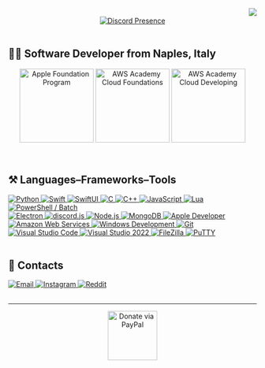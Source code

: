 <img align="right" src="https://visitor-badge.laobi.icu/badge?page_id=lorenzomatrullo.lorenzomatrullo&left_color=%23262831&right_color=%23262831"/>

<br>

<div align="center">
    <a href="https://lorenzomatrullo.dev/" target="_blank">
        <img src="https://lanyard.cnrad.dev/api/307921446225838080" title="Discord Presence">
    </a>
</div>

<br>

<h2 align="left">👨‍💻 Software Developer from Naples, Italy</h2>

<p align="center">
    <img src="http://nas.lorenzomatrullo.dev/github-profile/apple-test.png" width="150" alt="Apple Foundation Program"/>
    <img src="http://nas.lorenzomatrullo.dev/github-profile/12345.png" width="150" alt="AWS Academy Cloud Foundations"/>
    <img src="http://nas.lorenzomatrullo.dev/github-profile/123.png" width="150" alt="AWS Academy Cloud Developing"/>
</p>

<br>

<h2 align="left">⚒️ Languages–Frameworks–Tools</h2>
<div class="frameworks" align="left">
    <a href="https://github.com/lorenzomatrullo/Python" target="_blank" rel="noreferrer">
        <img src="http://nas.lorenzomatrullo.dev/github-profile/python.svg" title="Python">
    </a>
    <a href="https://github.com/lorenzomatrullo/Swift" target="_blank" rel="noreferrer">
        <img src="http://nas.lorenzomatrullo.dev/github-profile/swift.svg" title="Swift">
    </a>
    <a href="https://github.com/lorenzomatrullo/Swift" target="_blank" rel="noreferrer">
        <img src="http://nas.lorenzomatrullo.dev/github-profile/swiftui.png" title="SwiftUI">
    </a>
    <a href="https://github.com/lorenzomatrullo/c-programming" target="_blank" rel="noreferrer">
        <img src="http://nas.lorenzomatrullo.dev/github-profile/c.svg" title="C">
    </a>
    <a href="https://github.com/lorenzomatrullo/cpp" target="_blank" rel="noreferrer">
        <img src="http://nas.lorenzomatrullo.dev/github-profile/cpp.svg" title="C++">
    </a>
    <a href="https://github.com/lorenzomatrullo/JavaScript" target="_blank" rel="noreferrer">
        <img src="http://nas.lorenzomatrullo.dev/github-profile/javascript.svg" title="JavaScript">
    </a>
    <a href="https://github.com/lorenzomatrullo/Lua" target="_blank" rel="noreferrer">
        <img src="http://nas.lorenzomatrullo.dev/github-profile/lua.svg" title="Lua">
    </a>
    <a href="https://github.com/lorenzomatrullo/Batch" target="_blank" rel="noreferrer">
        <img src="http://nas.lorenzomatrullo.dev/github-profile/powershell.svg" title="PowerShell / Batch">
    </a>
    <br>
    <a href="https://github.com/lorenzomatrullo/electron-template" target="_blank" rel="noreferrer">
        <img src="http://nas.lorenzomatrullo.dev/github-profile/electron.svg" title="Electron">
    </a>
    <a href="https://discord.js.org/" target="_blank" rel="noreferrer">
        <img src="http://nas.lorenzomatrullo.dev/github-profile/discordjs.svg" title="discord.js">
    </a>
    <a href="https://nodejs.org/en" target="_blank" rel="noreferrer">
        <img src="http://nas.lorenzomatrullo.dev/github-profile/nodejs.svg" title="Node.js">
    </a>
    <a href="https://www.mongodb.com/" target="_blank" rel="noreferrer">
        <img src="http://nas.lorenzomatrullo.dev/github-profile/mongodb.svg" title="MongoDB">
    </a>
    <a href="https://developer.apple.com/" target="_blank" rel="noreferrer">
        <img src="http://nas.lorenzomatrullo.dev/github-profile/apple.svg" title="Apple Developer">
    </a>
    <a href="https://aws.amazon.com/training/awsacademy/" target="_blank" rel="noreferrer">
        <img src="http://nas.lorenzomatrullo.dev/github-profile/aws.svg" title="Amazon Web Services">
    </a>
    <a href="https://learn.microsoft.com/en-us/windows/" target="_blank" rel="noreferrer">
        <img src="http://nas.lorenzomatrullo.dev/github-profile/windows.svg" title="Windows Development">
    </a>
    <a href="https://git-scm.com/" target="_blank" rel="noreferrer">
        <img src="http://nas.lorenzomatrullo.dev/github-profile/git.svg" title="Git">
    </a>
    <br>
    <a href="https://code.visualstudio.com/" target="_blank" rel="noreferrer">
        <img src="http://nas.lorenzomatrullo.dev/github-profile/vscode.svg" title="Visual Studio Code">
    </a>
    <a href="https://visualstudio.microsoft.com/vs/" target="_blank" rel="noreferrer">
        <img src="http://nas.lorenzomatrullo.dev/github-profile/vs2022.svg" title="Visual Studio 2022">
    </a>
    <a href="https://filezilla-project.org/" target="_blank" rel="noreferrer">
        <img src="http://nas.lorenzomatrullo.dev/github-profile/filezilla.svg" title="FileZilla">
    </a>
    <a href="https://www.putty.org/" target="_blank" rel="noreferrer">
        <img src="http://nas.lorenzomatrullo.dev/github-profile/putty.svg" title="PuTTY">
    </a>
</div>

<br>

<h2> 📓 Contacts </h2>
<div class="contacts" align="left">
    <a href="mailto:contact@lorenzomatrullo.dev" target="_blank" rel="noreferrer">
        <img src="http://nas.lorenzomatrullo.dev/github-profile/gmail.svg" title="Email">
    </a>
    <a href="https://www.instagram.com/lorenzomatrullo/" target="_blank" rel="noreferrer">
        <img src="http://nas.lorenzomatrullo.dev/github-profile/instagram.svg" title="Instagram">
    </a>
    <a href="https://www.reddit.com/user/Xenovyl/" target="_blank" rel="noreferrer">
        <img src="http://nas.lorenzomatrullo.dev/github-profile/reddit5.png" title="Reddit">
    </a>
</div>

<br>
<hr>

<div align="center">
    <a href="https://www.paypal.com/paypalme/lorenzomatrullo" target="_blank">
        <img style='border:0px;height:100px' src="http://nas.lorenzomatrullo.dev/github-profile/paypal-button.png" title="Donate via PayPal">
    </a>
</div>
